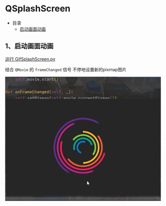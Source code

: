 # QSplashScreen

- 目录
  - [启动画面动画](#1启动画面动画)

## 1、启动画面动画
[运行 GifSplashScreen.py](GifSplashScreen.py)

结合 `QMovie` 的 `frameChanged` 信号 不停地设置新的pixmap图片

![GifSplashScreen](ScreenShot/GifSplashScreen.gif)